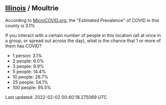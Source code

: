 
## [Illinois](/united-states/illinois) / Moultrie

According to [MicroCOVID.org](http://microcovid.org),
the "Estimated Prevalence" of COVID in this county is 3.1%

If you interact with a certain number of people in this location
(all at once in a group, or spread out across the day), what is the chance that
1 or more of them has COVID?

- 1 person: 3.1%
- 2 people: 6.0%
- 3 people: 8.9%
- 5 people: 14.4%
- 10 people: 26.7%
- 25 people: 54.1%
- 100 people: 95.5%

Last updated: 2022-02-02 00:40:18.275069 UTC
